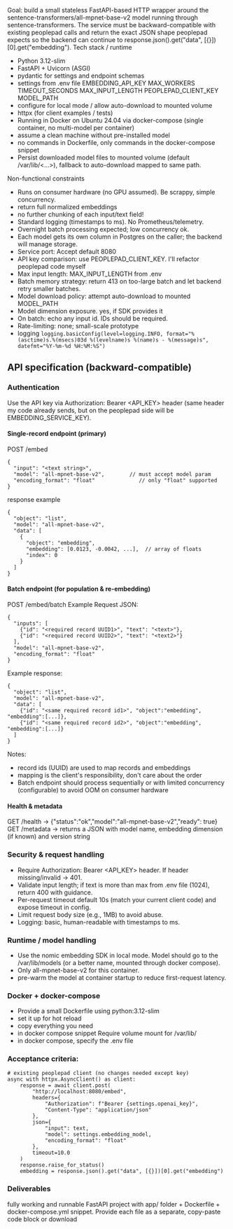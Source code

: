 Goal: build a small stateless FastAPI-based HTTP wrapper around the sentence-transformers/all-mpnet-base-v2 model running through sentence-transformers. The service must be backward-compatible with existing peoplepad calls and return the exact JSON shape peoplepad expects so the backend can continue to response.json().get("data", [{}])[0].get("embedding").
Tech stack / runtime

- Python 3.12-slim
- FastAPI + Uvicorn (ASGI)
- pydantic for settings and endpoint schemas
- settings from .env file
EMBEDDING_API_KEY
MAX_WORKERS
TIMEOUT_SECONDS
MAX_INPUT_LENGTH
PEOPLEPAD_CLIENT_KEY 
MODEL_PATH
- configure for local mode / allow auto-download to mounted volume
- httpx (for client examples / tests)
- Running in Docker on Ubuntu 24.04 via docker-compose (single container, no multi-model per container)
- assume a clean machine without pre-installed model
- no commands in Dockerfile, only commands in the docker-compose snippet
- Persist downloaded model files to mounted volume (default /var/lib/<...>), fallback to auto-download mapped to same path.

Non-functional constraints

- Runs on consumer hardware (no GPU assumed). Be scrappy, simple concurrency.
- return full normalized embeddings
- no further chunking of each input/text field!
- Standard logging (timestamps to ms). No Prometheus/telemetry.
- Overnight batch processing expected; low concurrency ok.
- Each model gets its own column in Postgres on the caller; the backend will manage storage.
- Service port: Accept default 8080 
- API key comparison: use PEOPLEPAD_CLIENT_KEY. I'll refactor peoplepad code myself
- Max input length: MAX_INPUT_LENGTH from .env
- Batch memory strategy: return 413 on too-large batch and let backend retry smaller batches. 
- Model download policy: attempt auto-download to mounted MODEL_PATH
- Model dimension exposure. yes, if SDK provides it
- On batch: echo any input id. IDs should be required.
- Rate-limiting: none; small-scale prototype
- logging `logging.basicConfig(level=logging.INFO, format="%(asctime)s.%(msecs)03d %(levelname)s %(name)s - %(message)s", datefmt="%Y-%m-%d %H:%M:%S")`
## API specification (backward-compatible)
### Authentication
Use the API key via Authorization: Bearer <API_KEY> header (same header my code already sends, but on the peoplepad side will be EMBEDDING_SERVICE_KEY).
#### Single-record endpoint (primary)
POST /embed
```
{
  "input": "<text string>",
  "model": "all-mpnet-base-v2",        // must accept model param
  "encoding_format": "float"              // only "float" supported
}
```
response example
```
{
  "object": "list",
  "model": "all-mpnet-base-v2",
  "data": [
    {
      "object": "embedding",
      "embedding": [0.0123, -0.0042, ...],  // array of floats
      "index": 0
    }
  ]
}
```
#### Batch endpoint (for population & re-embedding)
POST /embed/batch
Example Request JSON:
```
{
  "inputs": [
    {"id": "<required record UUID1>", "text": "<text>"},
    {"id": "<required record UUID2>", "text": "<text2>"}
  ],
  "model": "all-mpnet-base-v2",
  "encoding_format": "float"
}
```
Example response:
```
{
  "object": "list",
  "model": "all-mpnet-base-v2",
  "data": [
    {"id": "<same required record id1>", "object":"embedding", "embedding":[...]},
    {"id": "<same required record id2>", "object":"embedding", "embedding":[...]}
  ]
}
```
Notes:
- record ids (UUID) are used to map records and embeddings
- mapping is the client's responsibility, don't care about the order
- Batch endpoint should process sequentially or with limited concurrency (configurable) to avoid OOM on consumer hardware

#### Health & metadata
GET /health -> {"status":"ok","model":"all-mpnet-base-v2","ready": true}
GET /metadata -> returns a JSON with model name, embedding dimension (if known) and version string

### Security & request handling

- Require Authorization: Bearer <API_KEY> header. If header missing/invalid -> 401.
- Validate input length; if text is more than max from .env file (1024), return 400 with guidance. 
- Per-request timeout default 10s (match your current client code) and expose timeout in config.
- Limit request body size (e.g., 1MB) to avoid abuse.
- Logging: basic, human-readable with timestamps to ms.

### Runtime / model handling

- Use the nomic embedding SDK in local mode. Model should go to the /var/lib/models (or a better name, mounted through docker compose).
- Only all-mpnet-base-v2 for this container.
- pre-warm the model at container startup to reduce first-request latency.

### Docker + docker-compose

- Provide a small Dockerfile using python:3.12-slim
- set it up for hot reload
- copy everything you need
- in docker compose snippet Require volume mount for /var/lib/<good folder nema>
- in docker compose, specify the .env file

### Acceptance criteria:
```
# existing peoplepad client (no changes needed except key)
async with httpx.AsyncClient() as client:
    response = await client.post(
        "http://localhost:8080/embed",
        headers={
            "Authorization": f"Bearer {settings.openai_key}",
            "Content-Type": "application/json"
        },
        json={
            "input": text,
            "model": settings.embedding_model,
            "encoding_format": "float"
        },
        timeout=10.0
    )
    response.raise_for_status()
    embedding = response.json().get("data", [{}])[0].get("embedding")
```
### Deliverables
fully working and runnable FastAPI project with app/ folder + Dockerfile + docker-compose.yml snippet.
Provide each file as a separate, copy-paste code block or download